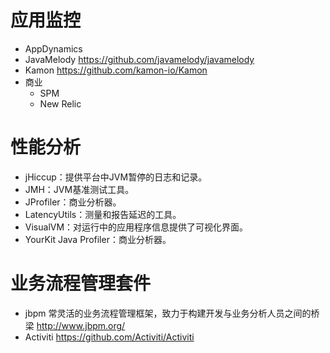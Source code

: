 # 应用监控

- AppDynamics
- JavaMelody https://github.com/javamelody/javamelody
- Kamon https://github.com/kamon-io/Kamon
- 商业
    - SPM
    - New Relic

# 性能分析

- jHiccup：提供平台中JVM暂停的日志和记录。
- JMH：JVM基准测试工具。
- JProfiler：商业分析器。
- LatencyUtils：测量和报告延迟的工具。
- VisualVM：对运行中的应用程序信息提供了可视化界面。
- YourKit Java Profiler：商业分析器。  

# 业务流程管理套件

- jbpm 常灵活的业务流程管理框架，致力于构建开发与业务分析人员之间的桥梁 http://www.jbpm.org/
- Activiti https://github.com/Activiti/Activiti